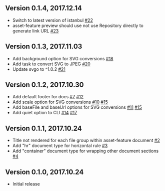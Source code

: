## Version 0.1.4, 2017.12.14

* Switch to latest version of istanbul [#22](https://github.com/NotNinja/brander/issues/22)
* asset-feature preview should use not use Repository directly to generate link URL [#23](https://github.com/NotNinja/brander/issues/23)

## Version 0.1.3, 2017.11.03

* Add background option for SVG conversions [#18](https://github.com/NotNinja/brander/issues/18)
* Add task to convert SVG to JPEG [#20](https://github.com/NotNinja/brander/issues/20)
* Update svgo to ^1.0.2 [#21](https://github.com/NotNinja/brander/issues/21)

## Version 0.1.2, 2017.10.30

* Add default footer for docs [#7](https://github.com/NotNinja/brander/issues/7) [#12](https://github.com/NotNinja/brander/issues/12)
* Add scale option for SVG conversions [#10](https://github.com/NotNinja/brander/issues/10) [#15](https://github.com/NotNinja/brander/issues/15)
* Add baseFile and baseUrl options for SVG conversions [#11](https://github.com/NotNinja/brander/issues/11) [#15](https://github.com/NotNinja/brander/issues/15)
* Add quiet option to CLI [#14](https://github.com/NotNinja/brander/issues/14) [#17](https://github.com/NotNinja/brander/issues/17)

## Version 0.1.1, 2017.10.24

* Title not rendered for each file group within asset-feature document [#2](https://github.com/NotNinja/brander/issues/2)
* Add "hr" document type for horizontal rule [#3](https://github.com/NotNinja/brander/issues/3)
* Add "container" document type for wrapping other document sections [#4](https://github.com/NotNinja/brander/issues/4)

## Version 0.1.0, 2017.10.24

* Initial release
